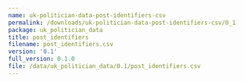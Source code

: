 ```yaml
---
name: uk-politician-data-post-identifiers-csv
permalink: /downloads/uk-politician-data-post-identifiers-csv/0_1
package: uk_politician_data
title: post_identifiers
filename: post_identifiers.csv
version: '0.1'
full_version: 0.1.0
file: /data/uk_politician_data/0.1/post_identifiers.csv
---
```

